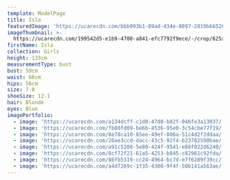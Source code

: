 ```yaml
---
template: ModelPage
title: Isla
featuredImage: 'https://ucarecdn.com/bbb093b1-89ad-434e-8097-2819b6652625/-/preview/'
imageThumbnail: >-
  https://ucarecdn.com/199542d5-e1b9-4700-a841-efc7792f9ece/-/crop/625x956/73,26/-/preview/
firstName: Isla
collection: Girls
height: 133cm
measurementType: bust
bust: 59cm
waist: 66cm
hips: 56cm
size: 7-8
shoeSize: 12-1
hair: Blonde
eyes: Blue
imagePortfolio:
  - image: 'https://ucarecdn.com/a134dcff-c1d0-47d0-b82f-046fe3a13037/'
  - image: 'https://ucarecdn.com/fb80fd09-be6b-4536-95e0-3c54cbe77f19/'
  - image: 'https://ucarecdn.com/8e78ca10-85ee-49ef-806a-51c4d2f2ddaa/'
  - image: 'https://ucarecdn.com/26ae3ccd-dacc-43c5-92f4-b23702590bae/'
  - image: 'https://ucarecdn.com/a91c5208-5e80-424f-9541-e88f022d6240/'
  - image: 'https://ucarecdn.com/8cf72f21-61a5-4253-b845-c82961c92fda/'
  - image: 'https://ucarecdn.com/86fb5319-cc24-4964-bc7d-e7f6289f39cc/'
  - image: 'https://ucarecdn.com/a4d7269c-1f35-4300-9f4f-50b141a563ae/'
---
```


